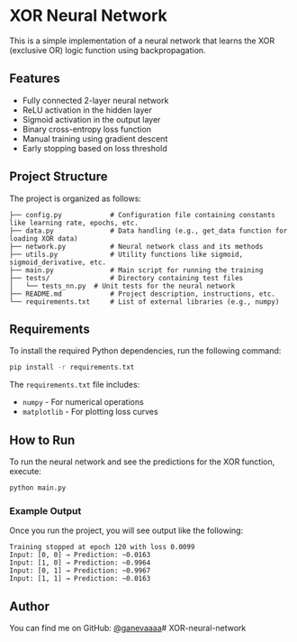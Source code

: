 
# XOR Neural Network

This is a simple implementation of a neural network that learns the XOR (exclusive OR) logic function using backpropagation.

## Features

- Fully connected 2-layer neural network
- ReLU activation in the hidden layer
- Sigmoid activation in the output layer
- Binary cross-entropy loss function
- Manual training using gradient descent
- Early stopping based on loss threshold

## Project Structure

The project is organized as follows:

```
├── config.py            # Configuration file containing constants like learning rate, epochs, etc.
├── data.py              # Data handling (e.g., get_data function for loading XOR data)
├── network.py           # Neural network class and its methods
├── utils.py             # Utility functions like sigmoid, sigmoid_derivative, etc.
├── main.py              # Main script for running the training
├── tests/               # Directory containing test files
│   └── tests_nn.py  # Unit tests for the neural network
├── README.md            # Project description, instructions, etc.
└── requirements.txt     # List of external libraries (e.g., numpy)

```

## Requirements

To install the required Python dependencies, run the following command:

```bash
pip install -r requirements.txt
```

The `requirements.txt` file includes:

- `numpy` - For numerical operations
- `matplotlib` - For plotting loss curves

## How to Run

To run the neural network and see the predictions for the XOR function, execute:

```bash
python main.py
```

### Example Output

Once you run the project, you will see output like the following:

```
Training stopped at epoch 120 with loss 0.0099
Input: [0, 0] → Prediction: ~0.0163
Input: [1, 0] → Prediction: ~0.9964
Input: [0, 1] → Prediction: ~0.9967
Input: [1, 1] → Prediction: ~0.0163
```

## Author

You can find me on GitHub: [@ganevaaaa](https://github.com/ganevaaaa)#   X O R - n e u r a l - n e t w o r k 
 
 